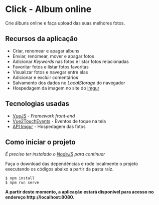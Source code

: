 # Click - Album online
Crie álbuns online e faça upload das suas melhores fotos. 

## Recursos da aplicação
- Criar, renomear e apagar albuns
- Enviar, renomear, mover e apagar fotos
- Adicionar *Keywords* nas fotos e listar fotos relacionadas
- Favoritar fotos e listar fotos favoritas
- Visualizar fotos e navegar entre elas
- Adicionar e excluir comentários
- Salvamento dos dados no *LocalStorage* do navegador
- Hospedagem da imagem no site do [Imgur](https://imgur.com/)

## Tecnologias usadas
- [VueJS](https://vuejs.org/) - *Framework front-end*
- [Vue2TouchEvents](https://www.npmjs.com/package/vue2-touch-events) - Eventos de toque na tela
- [API Imgur](https://api.imgur.com/) - Hospedagem das fotos

## Como iniciar o projeto
*É preciso ter instalado o [NodeJS](https://nodejs.org/en/) para continuar*

Faça o download das dependências e rode localmente o projeto executando os códigos abaixo a partir da pasta raíz.
```
$ npm install
$ npm run serve
```

**A partir deste momento, a aplicação estará disponível para acesso no endereço http://localhost:8080.**
